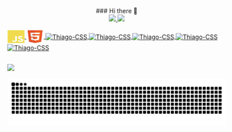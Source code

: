 <div align="center">
  ### Hi there 👋
</div>

<div align="center">
  <a href="https://github.com/thiago-fr">
  <img height="180em" src="https://github-readme-stats.vercel.app/api?username=thiago-fr&show_icons=true&theme=great-gatsby&include_all_commits=true&count_private=true&locale=pt-br"/>
  <img height="180em" src="https://github-readme-stats.vercel.app/api/top-langs/?username=thiago-fr&layout=default&langs_count=7&theme=great-gatsby&custom_title=Linguagens"/>
</div>
<div style="display: inline_block"><br>
  <img align="center" alt="Thiago-Js" height="30" width="40" src="https://raw.githubusercontent.com/devicons/devicon/master/icons/javascript/javascript-plain.svg">
  <img align="center" alt="Thiago-HTML" height="30" width="40" src="https://raw.githubusercontent.com/devicons/devicon/master/icons/html5/html5-original.svg">
  <img align="center" alt="Thiago-CSS" height="30" width="40" src="https://cdn.jsdelivr.net/gh/devicons/devicon/icons/css3/css3-original.svg">
  <img align="center" alt="Thiago-CSS" height="30" width="40"
src="https://cdn.jsdelivr.net/gh/devicons/devicon/icons/bootstrap/bootstrap-plain.svg">
  <img align="center" alt="Thiago-CSS" height="30" width="40"
src="https://cdn.jsdelivr.net/gh/devicons/devicon/icons/git/git-original.svg">
  <img align="center" alt="Thiago-CSS" height="30" width="40"
src="https://cdn.jsdelivr.net/gh/devicons/devicon/icons/github/github-original.svg">
  <img align="center" alt="Thiago-CSS" height="30" width="40"
src="https://cdn.jsdelivr.net/gh/devicons/devicon/icons/linux/linux-original.svg">
  
  
</div>

  ##

<div> 
  <a href="https://www.linkedin.com/in/thiagoferreirarose/" target="_blank"><img src="https://img.shields.io/badge/-LinkedIn-%230077B5?style=for-the-badge&logo=linkedin&logoColor=white" target="_blank"></a> 
  
  ![Snake animation](https://github.com/thiago-fr/thiago-fr/blob/output/github-contribution-grid-snake.svg)
</div>

